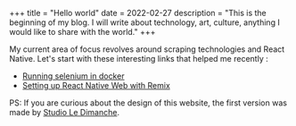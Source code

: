 +++
title = "Hello world"
date = 2022-02-27
description = "This is the beginning of my blog. I will write about technology, art, culture, anything I would like to share with the world."
+++

My current area of focus revolves around scraping technologies and React Native. Let's start with these interesting links that helped me recently :
- [Running selenium in docker](https://nander.cc/using-selenium-within-a-docker-container)
- [Setting up React Native Web with Remix](https://horus.dev/blog/react-native-web-remix-setup)
  
PS: If you are curious about the design of this website, the first version was made by [Studio Le Dimanche](https://ledimanche.studio/).
